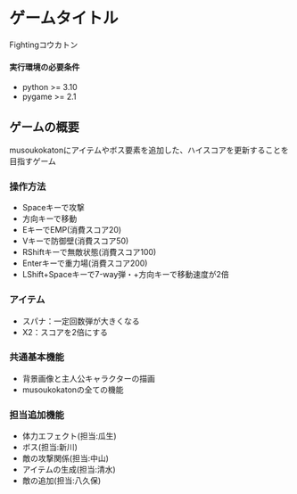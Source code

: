# ゲームタイトル
Fightingコウカトン

#### 実行環境の必要条件
* python >= 3.10
* pygame >= 2.1
## ゲームの概要
musoukokatonにアイテムやボス要素を追加した、ハイスコアを更新することを目指すゲーム

### 操作方法
* Spaceキーで攻撃
* 方向キーで移動
* EキーでEMP(消費スコア20)
* Vキーで防御壁(消費スコア50)
* RShiftキーで無敵状態(消費スコア100)
* Enterキーで重力場(消費スコア200)
* LShift+Spaceキーで7-way弾・+方向キーで移動速度が2倍
### アイテム
* スパナ：一定回数弾が大きくなる
* X2：スコアを2倍にする

### 共通基本機能
* 背景画像と主人公キャラクターの描画
* musoukokatonの全ての機能

### 担当追加機能
 * 体力エフェクト(担当:瓜生)
 * ボス(担当:新川)
 * 敵の攻撃関係(担当:中山)
 * アイテムの生成(担当:清水)
 * 敵の追加(担当:八久保)

